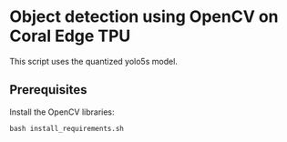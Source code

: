 # Object detection using OpenCV on Coral Edge TPU

This script uses the quantized yolo5s model.

## Prerequisites

Install the OpenCV libraries:

    bash install_requirements.sh

